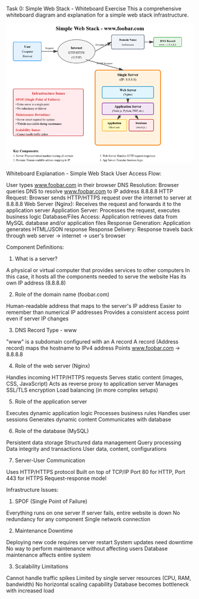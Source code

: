 Task 0: Simple Web Stack - Whiteboard Exercise
This a comprehensive whiteboard diagram and explanation for a simple web stack infrastructure. 

![alt text](images/0-simple_web_stack.png)


Whiteboard Explanation - Simple Web Stack
User Access Flow:

User types www.foobar.com in their browser
DNS Resolution: Browser queries DNS to resolve www.foobar.com to IP address 8.8.8.8
HTTP Request: Browser sends HTTP/HTTPS request over the internet to server at 8.8.8.8
Web Server (Nginx): Receives the request and forwards it to the application server
Application Server: Processes the request, executes business logic
Database/Files Access: Application retrieves data from MySQL database and/or application files
Response Generation: Application generates HTML/JSON response
Response Delivery: Response travels back through web server → internet → user's browser

Component Definitions:
1. What is a server?

A physical or virtual computer that provides services to other computers
In this case, it hosts all the components needed to serve the website
Has its own IP address (8.8.8.8)

2. Role of the domain name (foobar.com)

Human-readable address that maps to the server's IP address
Easier to remember than numerical IP addresses
Provides a consistent access point even if server IP changes

3. DNS Record Type - www

"www" is a subdomain configured with an A record
A record (Address record) maps the hostname to IPv4 address
Points www.foobar.com → 8.8.8.8

4. Role of the web server (Nginx)

Handles incoming HTTP/HTTPS requests
Serves static content (images, CSS, JavaScript)
Acts as reverse proxy to application server
Manages SSL/TLS encryption
Load balancing (in more complex setups)

5. Role of the application server

Executes dynamic application logic
Processes business rules
Handles user sessions
Generates dynamic content
Communicates with database

6. Role of the database (MySQL)

Persistent data storage
Structured data management
Query processing
Data integrity and transactions
User data, content, configurations

7. Server-User Communication

Uses HTTP/HTTPS protocol
Built on top of TCP/IP
Port 80 for HTTP, Port 443 for HTTPS
Request-response model

Infrastructure Issues:
1. SPOF (Single Point of Failure)

Everything runs on one server
If server fails, entire website is down
No redundancy for any component
Single network connection

2. Maintenance Downtime

Deploying new code requires server restart
System updates need downtime
No way to perform maintenance without affecting users
Database maintenance affects entire system

3. Scalability Limitations

Cannot handle traffic spikes
Limited by single server resources (CPU, RAM, bandwidth)
No horizontal scaling capability
Database becomes bottleneck with increased load